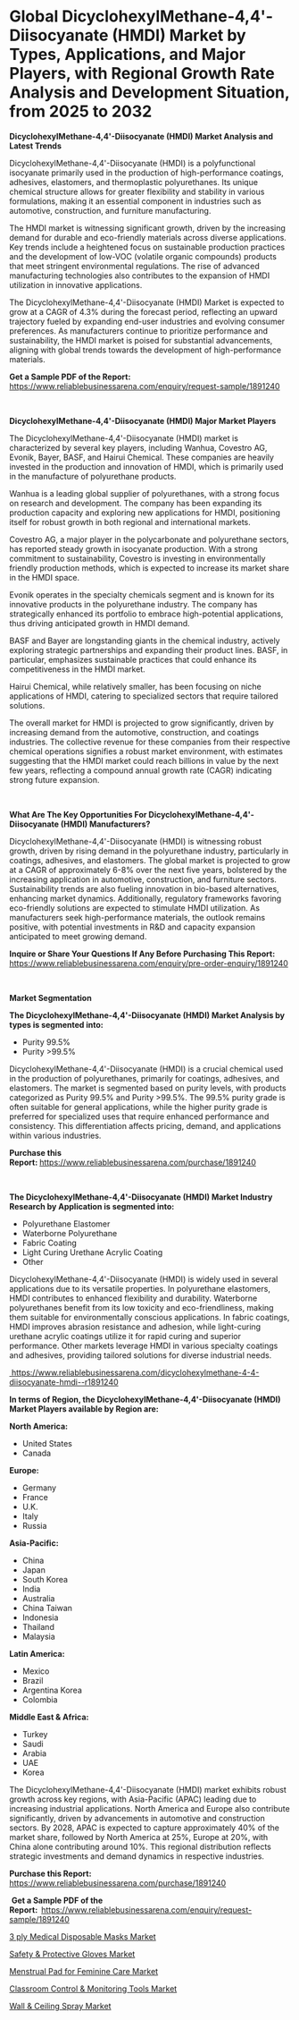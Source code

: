 <p><h1>Global DicyclohexylMethane-4,4'-Diisocyanate (HMDI) Market by Types, Applications, and Major Players, with Regional Growth Rate Analysis and Development Situation, from 2025 to 2032</h1></p><p><strong>DicyclohexylMethane-4,4'-Diisocyanate (HMDI) Market Analysis and Latest Trends</strong></p>
<p><p>DicyclohexylMethane-4,4'-Diisocyanate (HMDI) is a polyfunctional isocyanate primarily used in the production of high-performance coatings, adhesives, elastomers, and thermoplastic polyurethanes. Its unique chemical structure allows for greater flexibility and stability in various formulations, making it an essential component in industries such as automotive, construction, and furniture manufacturing.</p><p>The HMDI market is witnessing significant growth, driven by the increasing demand for durable and eco-friendly materials across diverse applications. Key trends include a heightened focus on sustainable production practices and the development of low-VOC (volatile organic compounds) products that meet stringent environmental regulations. The rise of advanced manufacturing technologies also contributes to the expansion of HMDI utilization in innovative applications.</p><p>The DicyclohexylMethane-4,4'-Diisocyanate (HMDI) Market is expected to grow at a CAGR of 4.3% during the forecast period, reflecting an upward trajectory fueled by expanding end-user industries and evolving consumer preferences. As manufacturers continue to prioritize performance and sustainability, the HMDI market is poised for substantial advancements, aligning with global trends towards the development of high-performance materials.</p></p>
<p><strong>Get a Sample PDF of the Report:&nbsp;</strong> <a href="https://www.reliablebusinessarena.com/enquiry/request-sample/1891240?utm_campaign=1990&utm_medium=2&utm_source=Github&utm_content=ia&utm_term=04022025&utm_id=dicyclohexylmethane-44-diisocyanate-hmdi">https://www.reliablebusinessarena.com/enquiry/request-sample/1891240</a></p>
<p>&nbsp;</p>
<p><strong>DicyclohexylMethane-4,4'-Diisocyanate (HMDI) Major Market Players</strong></p>
<p><p>The DicyclohexylMethane-4,4'-Diisocyanate (HMDI) market is characterized by several key players, including Wanhua, Covestro AG, Evonik, Bayer, BASF, and Hairui Chemical. These companies are heavily invested in the production and innovation of HMDI, which is primarily used in the manufacture of polyurethane products.</p><p>Wanhua is a leading global supplier of polyurethanes, with a strong focus on research and development. The company has been expanding its production capacity and exploring new applications for HMDI, positioning itself for robust growth in both regional and international markets. </p><p>Covestro AG, a major player in the polycarbonate and polyurethane sectors, has reported steady growth in isocyanate production. With a strong commitment to sustainability, Covestro is investing in environmentally friendly production methods, which is expected to increase its market share in the HMDI space.</p><p>Evonik operates in the specialty chemicals segment and is known for its innovative products in the polyurethane industry. The company has strategically enhanced its portfolio to embrace high-potential applications, thus driving anticipated growth in HMDI demand.</p><p>BASF and Bayer are longstanding giants in the chemical industry, actively exploring strategic partnerships and expanding their product lines. BASF, in particular, emphasizes sustainable practices that could enhance its competitiveness in the HMDI market.</p><p>Hairui Chemical, while relatively smaller, has been focusing on niche applications of HMDI, catering to specialized sectors that require tailored solutions.</p><p>The overall market for HMDI is projected to grow significantly, driven by increasing demand from the automotive, construction, and coatings industries. The collective revenue for these companies from their respective chemical operations signifies a robust market environment, with estimates suggesting that the HMDI market could reach billions in value by the next few years, reflecting a compound annual growth rate (CAGR) indicating strong future expansion.</p></p>
<p>&nbsp;</p>
<p><strong>What Are The Key Opportunities For DicyclohexylMethane-4,4'-Diisocyanate (HMDI) Manufacturers?</strong></p>
<p><p>DicyclohexylMethane-4,4'-Diisocyanate (HMDI) is witnessing robust growth, driven by rising demand in the polyurethane industry, particularly in coatings, adhesives, and elastomers. The global market is projected to grow at a CAGR of approximately 6-8% over the next five years, bolstered by the increasing application in automotive, construction, and furniture sectors. Sustainability trends are also fueling innovation in bio-based alternatives, enhancing market dynamics. Additionally, regulatory frameworks favoring eco-friendly solutions are expected to stimulate HMDI utilization. As manufacturers seek high-performance materials, the outlook remains positive, with potential investments in R&D and capacity expansion anticipated to meet growing demand.</p></p>
<p><strong>Inquire or Share Your Questions If Any Before Purchasing This Report:</strong> <a href="https://www.reliablebusinessarena.com/enquiry/pre-order-enquiry/1891240?utm_campaign=1990&utm_medium=2&utm_source=Github&utm_content=ia&utm_term=04022025&utm_id=dicyclohexylmethane-44-diisocyanate-hmdi">https://www.reliablebusinessarena.com/enquiry/pre-order-enquiry/1891240</a></p>
<p>&nbsp;</p>
<p><strong>Market Segmentation</strong></p>
<p><strong>The DicyclohexylMethane-4,4'-Diisocyanate (HMDI) Market Analysis by types is segmented into:</strong></p>
<p><ul><li>Purity 99.5%</li><li>Purity >99.5%</li></ul></p>
<p><p>DicyclohexylMethane-4,4'-Diisocyanate (HMDI) is a crucial chemical used in the production of polyurethanes, primarily for coatings, adhesives, and elastomers. The market is segmented based on purity levels, with products categorized as Purity 99.5% and Purity >99.5%. The 99.5% purity grade is often suitable for general applications, while the higher purity grade is preferred for specialized uses that require enhanced performance and consistency. This differentiation affects pricing, demand, and applications within various industries.</p></p>
<p><strong>Purchase this Report:&nbsp;</strong><a href="https://www.reliablebusinessarena.com/purchase/1891240?utm_campaign=1990&utm_medium=2&utm_source=Github&utm_content=ia&utm_term=04022025&utm_id=dicyclohexylmethane-44-diisocyanate-hmdi">https://www.reliablebusinessarena.com/purchase/1891240</a></p>
<p>&nbsp;</p>
<p><strong>The DicyclohexylMethane-4,4'-Diisocyanate (HMDI) Market Industry Research by Application is segmented into:</strong></p>
<p><ul><li>Polyurethane Elastomer</li><li>Waterborne Polyurethane</li><li>Fabric Coating</li><li>Light Curing Urethane Acrylic Coating</li><li>Other</li></ul></p>
<p><p>DicyclohexylMethane-4,4'-Diisocyanate (HMDI) is widely used in several applications due to its versatile properties. In polyurethane elastomers, HMDI contributes to enhanced flexibility and durability. Waterborne polyurethanes benefit from its low toxicity and eco-friendliness, making them suitable for environmentally conscious applications. In fabric coatings, HMDI improves abrasion resistance and adhesion, while light-curing urethane acrylic coatings utilize it for rapid curing and superior performance. Other markets leverage HMDI in various specialty coatings and adhesives, providing tailored solutions for diverse industrial needs.</p></p>
<p><a href="https://www.reliablebusinessarena.com/dicyclohexylmethane-4-4-diisocyanate-hmdi--r1891240?utm_campaign=1990&utm_medium=2&utm_source=Github&utm_content=ia&utm_term=04022025&utm_id=dicyclohexylmethane-44-diisocyanate-hmdi">&nbsp;https://www.reliablebusinessarena.com/dicyclohexylmethane-4-4-diisocyanate-hmdi--r1891240</a></p>
<p><strong>In terms of Region, the DicyclohexylMethane-4,4'-Diisocyanate (HMDI) Market Players available by Region are:</strong></p>
<p>
    <p> <strong> North America: </strong>
        <ul>
            <li>United States</li>
            <li>Canada</li>
        </ul>
        </p> 
    <p> <strong> Europe: </strong>
        <ul>
            <li>Germany</li>
            <li>France</li>
            <li>U.K.</li>
            <li>Italy</li>
            <li>Russia</li>
        </ul>
        </p> 
    <p> <strong> Asia-Pacific: </strong>
        <ul>
            <li>China</li>
            <li>Japan</li>
            <li>South Korea</li>
            <li>India</li>
            <li>Australia</li>
            <li>China Taiwan</li>
            <li>Indonesia</li>
            <li>Thailand</li>
            <li>Malaysia</li>
        </ul>
        </p> 
    <p> <strong> Latin America: </strong>
        <ul>
            <li>Mexico</li>
            <li>Brazil</li>
            <li>Argentina Korea</li>
            <li>Colombia</li>
        </ul>
        </p> 
    <p> <strong> Middle East & Africa: </strong>
        <ul>
            <li>Turkey</li>
            <li>Saudi</li>
            <li>Arabia</li>
            <li>UAE</li>
            <li>Korea</li>
        </ul>
    </p>
    </p>
<p><p>The DicyclohexylMethane-4,4'-Diisocyanate (HMDI) market exhibits robust growth across key regions, with Asia-Pacific (APAC) leading due to increasing industrial applications. North America and Europe also contribute significantly, driven by advancements in automotive and construction sectors. By 2028, APAC is expected to capture approximately 40% of the market share, followed by North America at 25%, Europe at 20%, with China alone contributing around 10%. This regional distribution reflects strategic investments and demand dynamics in respective industries.</p></p>
<p><strong>Purchase this Report: </strong><a href="https://www.reliablebusinessarena.com/purchase/1891240?utm_campaign=1990&utm_medium=2&utm_source=Github&utm_content=ia&utm_term=04022025&utm_id=dicyclohexylmethane-44-diisocyanate-hmdi">https://www.reliablebusinessarena.com/purchase/1891240</a></p>
<p>&nbsp;<strong>Get a Sample PDF of the Report:&nbsp;&nbsp;</strong><a href="https://www.reliablebusinessarena.com/enquiry/request-sample/1891240?utm_campaign=1990&utm_medium=2&utm_source=Github&utm_content=ia&utm_term=04022025&utm_id=dicyclohexylmethane-44-diisocyanate-hmdi">https://www.reliablebusinessarena.com/enquiry/request-sample/1891240</a></p>
<p><strong></strong></p>
<p><p><a href="https://www.linkedin.com/pulse/essential-overview-3-ply-medical-disposable-masks-market-projected-kffgc?utm_campaign=1990&utm_medium=2&utm_source=Github&utm_content=ia&utm_term=04022025&utm_id=dicyclohexylmethane-44-diisocyanate-hmdi">3 ply Medical Disposable Masks Market</a></p><p><a href="https://www.linkedin.com/pulse/success-formula-growing-safety-protective-gloves-market-gqjcf?utm_campaign=1990&utm_medium=2&utm_source=Github&utm_content=ia&utm_term=04022025&utm_id=dicyclohexylmethane-44-diisocyanate-hmdi">Safety & Protective Gloves Market</a></p><p><a href="https://www.linkedin.com/pulse/analyzing-menstrual-pad-feminine-care-market-trends-size-nsplc?utm_campaign=1990&utm_medium=2&utm_source=Github&utm_content=ia&utm_term=04022025&utm_id=dicyclohexylmethane-44-diisocyanate-hmdi">Menstrual Pad for Feminine Care Market</a></p><p><a href="https://www.linkedin.com/pulse/classroom-control-monitoring-tools-market-trends-report-jgayf?utm_campaign=1990&utm_medium=2&utm_source=Github&utm_content=ia&utm_term=04022025&utm_id=dicyclohexylmethane-44-diisocyanate-hmdi">Classroom Control & Monitoring Tools Market</a></p><p><a href="https://www.linkedin.com/pulse/wall-ceiling-spray-market-size-growing-cagr-114-from-2025-whkpf?utm_campaign=1990&utm_medium=2&utm_source=Github&utm_content=ia&utm_term=04022025&utm_id=dicyclohexylmethane-44-diisocyanate-hmdi">Wall & Ceiling Spray Market</a></p></p>